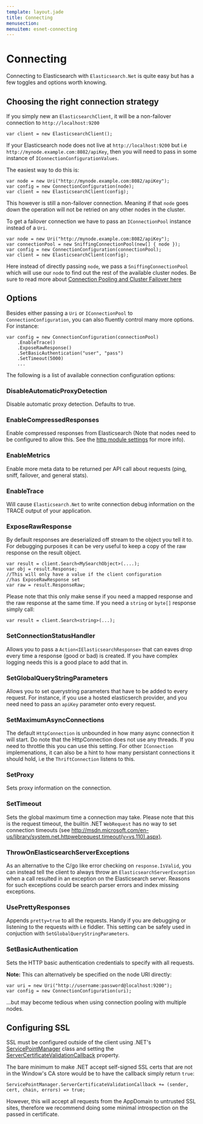 ```yaml
---
template: layout.jade
title: Connecting
menusection: 
menuitem: esnet-connecting
---
```


# Connecting

Connecting to Elasticsearch with `Elasticsearch.Net` is quite easy but has a few toggles and options worth knowing.

## Choosing the right connection strategy

If you simply new an `ElasticsearchClient`, it will be a non-failover connection to `http://localhost:9200`

    var client = new ElasticsearchClient();

If your Elasticsearch node does not live at `http://localhost:9200` but i.e `http://mynode.example.com:8082/apiKey`, then 
you will need to pass in some instance of `IConnectionConfigurationValues`.

The easiest way to do this is:

    var node = new Uri("http://mynode.example.com:8082/apiKey");
    var config = new ConnectionConfiguration(node);
    var client = new ElasticsearchClient(config);

This however is still a non-failover connection. Meaning if that `node` goes down the operation will not be retried on any other nodes in the cluster.

To get a failover connection we have to pass an `IConnectionPool` instance instead of a `Uri`.

    var node = new Uri("http://mynode.example.com:8082/apiKey");
    var connectionPool = new SniffingConnectionPool(new[] { node });
    var config = new ConnectionConfiguration(connectionPool);
    var client = new ElasticsearchClient(config);

Here instead of directly passing `node`, we pass a `SniffingConnectionPool` which will use our `node` to find out the rest of the available cluster nodes.
Be sure to read more about [Connection Pooling and Cluster Failover here](/elasticsearch-net/cluster-failover.html)

## Options

Besides either passing a `Uri` or `IConnectionPool` to `ConnectionConfiguration`, you can also fluently control many more options. For instance:

    var config = new ConnectionConfiguration(connectionPool)
        .EnableTrace()
        .ExposeRawResponse()
        .SetBasicAuthentication("user", "pass")
        .SetTimeout(5000)
        ...

The following is a list of available connection configuration options:

### DisableAutomaticProxyDetection
Disable automatic proxy detection.  Defaults to true.

### EnableCompressedResponses
Enable compressed responses from Elasticsearch (Note that nodes need to be configured to allow this.  See the [http module settings](http://www.elasticsearch.org/guide/en/elasticsearch/reference/current/modules-http.html) for more info).

### EnableMetrics
Enable more meta data to be returned per API call about requests (ping, sniff, failover, and general stats).

### EnableTrace
Will cause `Elasticsearch.Net` to write connection debug information on the TRACE output of your application.

### ExposeRawResponse
By default responses are deserialized off stream to the object you tell it to. For debugging purposes it can be very useful to keep a copy of the raw response on the result object. 

    var result = client.Search<MySearchObject>(....);
    var obj = result.Response;
    //This will only have a value if the client configuration
    //has ExposeRawResponse set
    var raw = result.ResponseRaw;

Please note that this only make sense if you need a mapped response and the raw response at the same time. If you need a `string` or `byte[]` response simply call:

    var result = client.Search<string>(...);

### SetConnectionStatusHandler
Allows you to pass a `Action<IElasticsearchResponse>` that can eaves drop every time a response (good or bad) is created. If you have complex logging needs 
this is a good place to add that in.

### SetGlobalQueryStringParameters
Allows you to set querystring parameters that have to be added to every request. For instance, if you use a hosted elasticserch provider, and you need need to pass an `apiKey` parameter onto every request.

### SetMaximumAsyncConnections
The default `HttpConnection` is unbounded in how many async connection it will start. Do note that the HttpConnection does not use any threads. If you need to throttle this you can use this setting. For other `IConnection` implemenations, it can also be a hint to how many persistant connections it should hold, i.e the `ThriftConnection` listens to this.

### SetProxy
Sets proxy information on the connection.

### SetTimeout
Sets the global maximum time a connection may take. Please note that this is the request timeout, the builtin .NET `WebRequest` has no way to set connection timeouts (see http://msdn.microsoft.com/en-us/library/system.net.httpwebrequest.timeout(v=vs.110).aspx).

### ThrowOnElasticsearchServerExceptions
As an alternative to the C/go like error checking on `response.IsValid`, you can instead tell the client to always throw an `ElasticsearchServerException` when a call resulted in an exception on the Elasticsearch server. Reasons for such exceptions could be search parser errors and index missing exceptions.

### UsePrettyResponses
Appends `pretty=true` to all the requests. Handy if you are debugging or listening to the requests with i.e fiddler. This setting can be safely used in conjuction with `SetGlobalQueryStringParameters`.

### SetBasicAuthentication
Sets the HTTP basic authentication credentials to specify with all requests.

**Note:** This can alternatively be specified on the node URI directly:

    var uri = new Uri("http://username:password@localhost:9200");
    var config = new ConnectionConfiguration(uri);

...but may become tedious when using connection pooling with multiple nodes.

## Configuring SSL

SSL must be configured outside of the client using .NET's [ServicePointManager](http://msdn.microsoft.com/en-us/library/system.net.servicepointmanager%28v=vs.110%29.aspx
) class and setting the [ServerCertificateValidationCallback](http://msdn.microsoft.com/en-us/library/system.net.servicepointmanager.servercertificatevalidationcallback.aspx) property.

The bare minimum to make .NET accept self-signed SSL certs that are not in the Window's CA store would be to have the callback simply return `true`:

    ServicePointManager.ServerCertificateValidationCallback += (sender, cert, chain, errors) => true;

However, this will accept all requests from the AppDomain to untrusted SSL sites, therefore we recommend doing some minimal introspection on the passed in certificate.